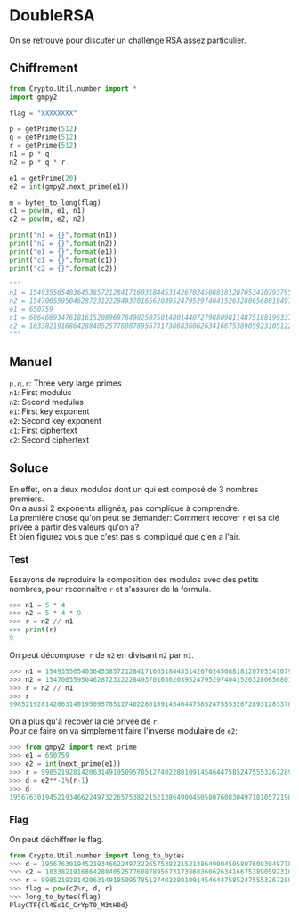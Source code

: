 # DoubleRSA
On se retrouve pour discuter un challenge RSA assez particulier.
## Chiffrement
```py
from Crypto.Util.number import *
import gmpy2

flag = "XXXXXXXX"

p = getPrime(512)
q = getPrime(512)
r = getPrime(512)
n1 = p * q
n2 = p * q * r

e1 = getPrime(20)
e2 = int(gmpy2.next_prime(e1))

m = bytes_to_long(flag)
c1 = pow(m, e1, n1)
c2 = pow(m, e2, n2)

print("n1 = {}".format(n1))
print("n2 = {}".format(n2))
print("e1 = {}".format(e1))
print("c1 = {}".format(c1))
print("c2 = {}".format(c2))

"""
n1 = 154935565403645385721284171603184453142670245088181207053410793795106461397612583512380166397225422847494826531450774742551645956962389910358184436862682282246827141646775401052637574142707206015370634903977975983406238952485342823071915176992003895698440907211930889860062847100847368718308879607755780566671
n2 = 1547065595046287231222849370165620395247952974041526328065680194977932152638377271582389978235991816932552754512430114535293810382643386407557754039452917684442506460545446175177440740669282644427762822791495694747715075106206795255985503206131281937023827796976496377661801118129564774626293720203160482334165894311689158006726240034600702778424343751200686210379405029286656771861681691238856769453909401838766947392548275306125960286228437273743154506313483033
e1 = 650759
c1 = 60646693476181615208969784902507501480144072798809811487518819933745699048772562669352286768329123406759094534836136640006440458000736152168558853670124686784510997573760492611561620377358642944325457496377248050342354655057861500429907688003995830208686937093892589026743626582601301867364160369366141430651
c2 = 1033821916864288405257760878956731738683606263416675389059231051221272529939579306028448602350916716271333172356515815315550354591279219800724167479456674588576772141330447965531348639758031656868611255841879238527614860482508464163835552645371288193717094167203497742596211387333865395973528821238352848778497063120938963049283260291084316482234552166859165582435308100737661878880118941729864571903058627936286399502495427580524917209678524311900619126875756054
"""
```
## Manuel
```p,q,r```: Three very large primes<br/>
```n1```: First modulus<br/>
```n2```: Second modulus<br/>
```e1```: First key exponent<br/>
```e2```: Second key exponent<br/>
```c1```: First ciphertext<br/>
```c2```: Second ciphertext<br/>
## Soluce
En effet, on a deux modulos dont un qui est composé de 3 nombres premiers.<br/>
On a aussi 2 exponents allignés, pas compliqué à comprendre.<br/>
La première chose qu'on peut se demander: Comment recover ```r``` et sa clé privée à partir des valeurs qu'on a?<br/>
Et bien figurez vous que c'est pas si compliqué que ç'en a l'air.<br/>
### Test
Essayons de reproduire la composition des modulos avec des petits nombres, pour reconnaître ```r``` et s'assurer de la formula.<br/>
```py
>>> n1 = 5 * 4
>>> n2 = 5 * 4 * 9
>>> r = n2 // n1
>>> print(r)
9
```
On peut décomposer ```r``` de ```n2``` en divisant ```n2``` par ```n1```.<br/>
```py
>>> n1 = 154935565403645385721284171603184453142670245088181207053410793795106461397612583512380166397225422847494826531450774742551645956962389910358184436862682282246827141646775401052637574142707206015370634903977975983406238952485342823071915176992003895698440907211930889860062847100847368718308879607755780566671
>>> n2 = 1547065595046287231222849370165620395247952974041526328065680194977932152638377271582389978235991816932552754512430114535293810382643386407557754039452917684442506460545446175177440740669282644427762822791495694747715075106206795255985503206131281937023827796976496377661801118129564774626293720203160482334165894311689158006726240034600702778424343751200686210379405029286656771861681691238856769453909401838766947392548275306125960286228437273743154506313483033
>>> r = n2 // n1
>>> r
9985219281420631491950957851274022801091454644758524755532672893128337056039820257283811157323428103614562402318170808820186779244337280644056842166257623
```
On a plus qu'à recover la clé privée de ```r```.<br/>
Pour ce faire on va simplement faire l'inverse modulaire de ```e2```:<br/>
```py
>>> from gmpy2 import next_prime
>>> e1 = 650759
>>> e2 = int(next_prime(e1))
>>> r = 9985219281420631491950957851274022801091454644758524755532672893128337056039820257283811157323428103614562402318170808820186779244337280644056842166257623
>>> d = e2**-1%(r-1)
>>> d
1956763019452193466224973226575382215213864900450580760830497181057219839150763733460721502148999119138446064654196192974704936830407170049672056117278595
```
### Flag
On peut déchiffrer le flag.<br/>
```py
from Crypto.Util.number import long_to_bytes
>>> d = 1956763019452193466224973226575382215213864900450580760830497181057219839150763733460721502148999119138446064654196192974704936830407170049672056117278595
>>> c2 = 1033821916864288405257760878956731738683606263416675389059231051221272529939579306028448602350916716271333172356515815315550354591279219800724167479456674588576772141330447965531348639758031656868611255841879238527614860482508464163835552645371288193717094167203497742596211387333865395973528821238352848778497063120938963049283260291084316482234552166859165582435308100737661878880118941729864571903058627936286399502495427580524917209678524311900619126875756054
>>> r = 9985219281420631491950957851274022801091454644758524755532672893128337056039820257283811157323428103614562402318170808820186779244337280644056842166257623
>>> flag = pow(c2%r, d, r)
>>> long_to_bytes(flag)
PlayCTF{Cl4Ss1C_CrYpT0_M3tH0d}
```
